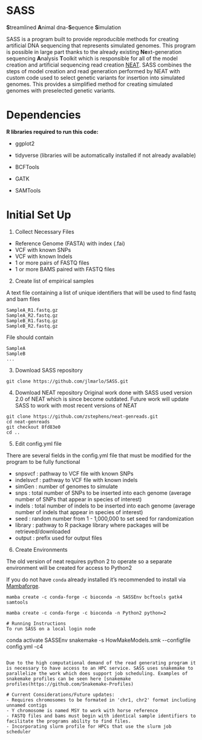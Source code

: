 # SASS

**S**treamlined **A**nimal dna-**S**equence **S**imulation

SASS is a program built to provide reproducible methods for creating artificial DNA sequencing that represents simulated genomes. This program is possible in large part thanks to the already existing **Ne**xt-generation sequencing **A**nalysis **T**oolkit which is responsible for all of the model creation and artificial sequencing read creation [NEAT](https://github.com/zstephens/neat-genreads). SASS combines the steps of model creation and read generation performed by NEAT with custom code used to select genetic variants for insertion into simulated genomes. This provides a simplified method for creating simulated genomes with preselected genetic variants. 

# Dependencies

**R libraries required to run this code:**
- ggplot2
- tidyverse
(libraries will be automatically installed if not already available)

- BCFTools
- GATK
- SAMTools

# Initial Set Up

1. Collect Necessary Files

- Reference Genome (FASTA) with index (.fai)
- VCF with known SNPs
- VCF with known Indels
- 1 or more pairs of FASTQ files
- 1 or more BAMS paired with FASTQ files

2. Create list of empirical samples

A text file containing a list of unique identifiers that will be used to find fastq and bam files

```
SampleA_R1.fastq.gz
SampleA_R2.fastq.gz
SampleB_R1.fastq.gz
SampleB_R2.fastq.gz
```

File should contain

```
SampleA
SampleB
...
```

3. Download SASS repository

```
git clone https://github.com/jlmarlo/SASS.git
```

4. Download NEAT repository
Original work done with SASS used version 2.0 of NEAT which is since become outdated. Future work will update SASS to work with most recent versions of NEAT

```
git clone https://github.com/zstephens/neat-genreads.git
cd neat-genreads
git checkout 8fd83e0
cd ..
```

5. Edit config.yml file

There are several fields in the config.yml file that must be modified for the program to be fully functional

- snpsvcf : pathway to VCF file with known SNPs
- indelsvcf : pathway to VCF file with known indels
- simGen : number of genomes to simulate
- snps : total number of SNPs to be inserted into each genome (average number of SNPs that appear in species of interest)
- indels : total number of indels to be inserted into each genome (average number of indels that appear in species of interest)
- seed : random number from 1 - 1,000,000 to set seed for randomization
- library : pathway to R package library where packages will be retrieved/downloaded
- output : prefix used for output files

6. Create Environments

The old version of neat requires python 2 to operate so a separate environment will be created for access to Python2

If you do not have `conda` already installed it’s recommended to install via [Mambaforge](https://github.com/conda-forge/miniforge#mambaforge).

```
mamba create -c conda-forge -c bioconda -n SASSEnv bcftools gatk4 samtools

mamba create -c conda-forge -c bioconda -n Python2 python=2

# Running Instructions
To run SASS on a local login node 
```
conda activate SASSEnv
snakemake -s HowMakeModels.smk --configfile config.yml -c4
```

Due to the high computational demand of the read generating program it is necessary to have access to an HPC service. SASS uses snakemake to parallelize the work which does support job scheduling. Examples of snakemake profiles can be seen here [snakemake profiles(https://github.com/Snakemake-Profiles)

# Current Considerations/Future updates:
- Requires chromosomes to be formated in 'chr1, chr2' format including unnamed contigs
- Y chromosome is named MSY to work with horse reference 
- FASTQ files and bams must begin with identical sample identifiers to facilitate the programs ability to find files. 
- Incorporating slurm profile for HPCs that use the slurm job scheduler
